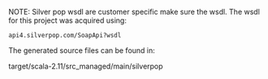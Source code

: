 NOTE: Silver pop wsdl are customer specific make sure the wsdl. The wsdl for this project was acquired using:

`api4.silverpop.com/SoapApi?wsdl`

The generated source files can be found in:

target/scala-2.11/src_managed/main/silverpop
